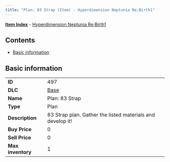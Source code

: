 ```yaml
---
title: "Plan: 83 Strap (Item) - Hyperdimension Neptunia Re;Birth1"
---
```


[**Item Index**](/neptunia/rb1/item/index.html) - [Hyperdimension Neptunia Re;Birth1](/neptunia/rb1)

## Contents

- [Basic information](#basic-information)

## Basic information

|   |   |
| -- | -- |
| **ID** | 497 |
| **DLC** | [Base](/neptunia/rb1/dlc/1-base.html) |
| **Name** | Plan: 83 Strap |
| **Type** | Plan |
| **Description** | 83 Strap plan. Gather the listed materials and develop it! |
| **Buy Price** | 0 |
| **Sell Price** | 0 |
| **Max inventory** | 1 |